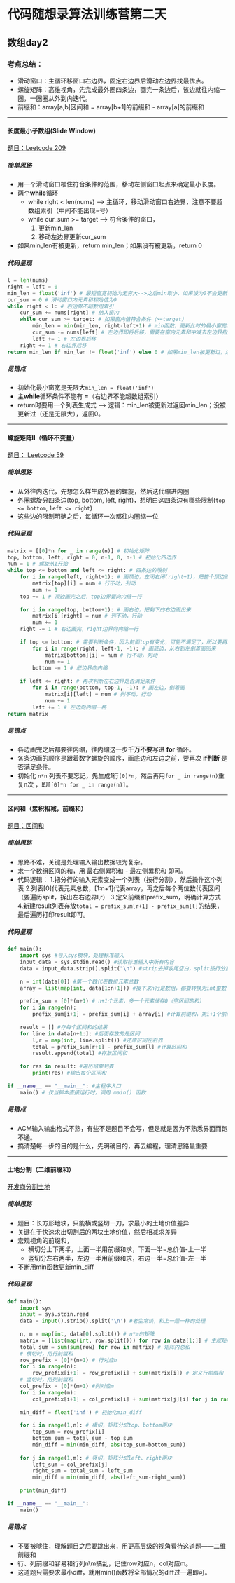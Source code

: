 # 代码随想录算法训练营第二天
## 数组day2
### 考点总结：
- 滑动窗口：主循环移窗口右边界，固定右边界后滑动左边界找最优点。
- 螺旋矩阵：高维视角，先完成最外圈四条边，画完一条边后，该边就往内缩一圈，一圈圈从外到内迭代。
- 前缀和：array[a,b]区间和 = array[b+1]的前缀和 - array[a]的前缀和

---

####  长度最小子数组(Slide Window)
[题目：Leetcode 209](https://leetcode.com/problems/minimum-size-subarray-sum)
##### 简单思路
- 用一个滑动窗口框住符合条件的范围，移动左侧窗口起点来确定最小长度。
- 两个**while**循环
	- while right < len(nums) --> 主循环，移动滑动窗口右边界，注意不要超数组索引（中间不能出现=号）
	- while cur_sum >= target --> 符合条件的窗口，
		1. 更新min_len
		2. 移动左边界更新cur_sum
- 如果min_len有被更新，return min_len；如果没有被更新，return 0
##### 代码呈现
```python
l = len(nums)
right = left = 0
min_len = float('inf') # 最短窗宽初始为无穷大-->之后min取小，如果设为0不会更新
cur_sum = 0 # 滑动窗口内元素和初始值为0
while right < l: # 右边界不超数组索引
	cur_sum += nums[right] # 纳入窗内
	while cur_sum >= target: # 如果窗内值符合条件（>=target）
		min_len = min(min_len, right-left+1) # min函数，更新此时的最小窗宽min_len
		cur_sum -= nums[left] # 左边界即将后移，需要在窗内元素和中减去左边界指向的元素
		left += 1 # 左边界后移
	right += 1 # 右边界后移
return min_len if min_len != float('inf') else 0 # 如果min_len被更新过，返回min_len；如果没有被更新过，返回0.
```
##### 易错点
- 初始化最小窗宽是无限大`min_len = float('inf')`
- 主**while**循环条件不能有 **=**（右边界不能超数组索引）
- return时要用一个列表生成式 --> 逻辑：min_len被更新过返回min_len；没被更新过（还是无限大），返回0。

---

#### 螺旋矩阵II（循环不变量）
[题目： Leetcode 59](https://leetcode.com/problems/spiral-matrix-ii)
##### 简单思路
- 从外往内迭代，先想怎么样生成外圈的螺旋，然后迭代缩进内圈
- 外圈螺旋分四条边(top, bottom, left, right)，想明白这四条边有哪些限制(`top <= bottom`, `left <= right`)
- 这些边的限制明确之后，每循环一次都往内圈缩一位
##### 代码呈现
```python
matrix = [[0]*n for _ in range(n)] # 初始化矩阵
top, bottom, left, right = 0, n-1, 0, n-1 # 初始化四边界
num = 1 # 螺旋从1开始
while top <= bottom and left <= right: # 四条边的限制
	for i in range(left, right+1): # 画顶边，左闭右闭(right+1)，把整个顶边画出来
		matrix[top][i] = num # 行不动，列动
		num += 1
	top += 1 # 顶边画完之后，top边界要向内缩一行
	
	for i in range(top, bottom+1): # 画右边，把剩下的右边画出来
		matrix[i][right] = num # 列不动，行动
		num += 1
	right -= 1 # 右边画完，right边界向内缩一行
	
	if top <= bottom: # 需要判断条件，因为前面top有变化，可能不满足了，所以要再次判断
		for i in range(right, left-1, -1): # 画底边，从右到左倒着画回来
			matrix[bottom][i] = num # 行不动，列动
			num += 1
		bottom -= 1 # 底边界向内缩
		
	if left <= right: # 再次判断左右边界是否满足条件
		for i in range(bottom, top-1, -1): # 画左边，倒着画
			matrix[i][left] = num # 列不动，行动
			num += 1
		left += 1 # 左边向内缩一格
return matrix
```
##### 易错点
- 各边画完之后都要往内缩，往内缩这一步**千万不要**写进 **for** 循环。
- 各条边画的顺序是跟着数字螺旋的顺序，画底边和左边之前，要再次 **if判断** 是否满足条件。
- 初始化 `n*n` 列表不要忘记，先生成1行`[0]*n`，然后再用`for _ in range(n)`重复n次 ，即`[[0]*n for _ in range(n)]`。

---

#### 区间和（累积相减，前缀和）
[题目；区间和](https://kamacoder.com/problempage.php?pid=1070)
##### 简单思路
- 思路不难，关键是处理输入输出数据较为复杂。
- 求一个数组区间的和，用 最右侧累积和 - 最左侧累积和 即可。
- 代码逻辑：
	1.把分行的输入元素变成一个列表（按行分割），然后操作这个列表
	2.列表[0]代表元素总数，[1:n+1]代表array，再之后每个两位数代表区间（要遍历split，拆出左右边界l,r）
	3.定义前缀和prefix_sum，明确计算方式
	4.新建result列表存放`total = prefix_sum[r+1] - prefix_sum[l]`的结果，最后遍历打印result即可。
##### 代码呈现
```python
def main():
	import sys #导入sys模块，处理标准输入
	input_data = sys.stdin.read() #读取标准输入中所有内容
	data = input_data.strip().split("\n") #strip去掉收尾空白，split按行分割成列表
	
	n = int(data[0]) #第一个数代表数组元素总数
	array = list(map(int, data[1:n+1])) #接下来n行是数组，都要转换为int整数
	
	prefix_sum = [0]*(n+1) # n+1个元素，多一个元素储存0（空区间的和）
	for i in range(n):
		prefix_sum[i+1] = prefix_sum[i] + array[i] #计算前缀和，第i+1个前缀和=前i个元素的和
	
	result = [] #存每个区间和的结果
	for line in data[n+1:]: #后面存放的是区间
		l,r = map(int, line.split()) #还原区间左右界
		total = prefix_sum[r+1] - prefix_sum[l] #计算区间和
		result.append(total) #存放区间和
	
	for res in result: #遍历结果列表
		print(res) #输出每个区间和
	
if __name__ == "__main__": #主程序入口
	main() # 仅当脚本直接运行时，调用 main() 函数
```
##### 易错点
- ACM输入输出格式不熟，有些不是题目不会写，但是就是因为不熟悉界面而跑不通。
- 搞清楚每一步的目的是什么，先明确目的，再去编程，理清思路最重要

---

#### 土地分割（二维前缀和）
[开发商分割土地](https://kamacoder.com/problempage.php?pid=1044)
##### 简单思路
- 题目：长方形地块，只能横或竖切一刀，求最小的土地价值差异
- 关键在于快速求出切割后的两块土地价值，然后相减求差异
- 宏观视角的前缀和，
	- 横切分上下两半，上面一半用前缀和求，下面一半=总价值-上一半
	- 竖切分左右两半，左边一半用前缀和求，右边一半=总价值-左一半
- 不断用min函数更新min_diff
##### 代码呈现
```python
def main():
	import sys
	input = sys.stdin.read
	data = input().strip().split('\n') #老生常谈，和上一题一样的处理
	
	n, m = map(int, data[0].split()) # n*m的矩阵
	matrix = [list(map(int, row.split())) for row in data[1:]] # 生成矩阵
	total_sum = sum(sum(row) for row in matrix) # 矩阵内总和
	# 横切时，用行前缀和
	row_prefix = [0]*(n+1) # 行对应n
	for i in range(n):
		row_prefix[i+1] = row_prefix[i] + sum(matrix[i]) # 定义行前缀和
	# 竖切时，用列前缀和	
	col_prefix = [0]*(m+1) #列对应m
	for i in range(m):
		col_prefix[i+1] = col_prefix[i] + sum(matrix[j][i] for j in range(n)) # 定义列前缀和
	
	min_diff = float('inf') # 初始化min_diff
	
	for i in range(1,n): # 横切，矩阵分成top、bottom两块
		top_sum = row_prefix[i]
		bottom_sum = total_sum - top_sum
		min_diff = min(min_diff, abs(top_sum-bottom_sum))
		
	for j in range(1,m): # 竖切，矩阵分成left、right两块
		left_sum = col_prefix[j]
		right_sum = total_sum - left_sum
		min_diff = min(min_diff, abs(left_sum-right_sum))
	
	print(min_diff)
	
if __name__ == "__main__":
	main()	
```
##### 易错点
- 不要被唬住，理解题目之后要跳出来，用更高层级的视角看待这道题——二维前缀和
- 行、列前缀和容易和行列n\m搞乱，记住row对应n，col对应m。
- 这道题只需要求最小diff，就用min()函数将全部情况的diff过一遍即可。
